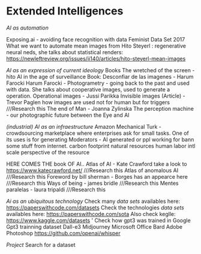 # Extended Intelligences 

*AI as automation*

Exposing.ai - avoiding face recognition with data
Feminist Data Set 2017
What we want to automate
mean images from Hito Steyerl : regenerative neural neds, she talks about statistical renders: https://newleftreview.org/issues/ii140/articles/hito-steyerl-mean-images

*AI as an expression of current ideology*
Books
The wretched of the screen - hito 
AI in the age of surveillance
Book: Desconfiar de las imagenes - Harum Farocki
Harum Farocki - Photogrametry - going back to the past and used with data. She talks about cooperative images, used to generate a operation. 
Operational images - Jussi Parikka
Invisible images (Article)  - Trevor Paglen  how images are used not for human but for triggers ///Research this
The end of Man - Joanna Zylinska 
The perception machine - our photographic future between the Eye and AI

*(industrial) AI as an infraestructure*
Amazon Mechanical Turk - crowdsourcing marketplace where enterprises ask for small tasks. One of its uses is for generating 
Moderators - AI generated or ppl working for bann some stuff from internet. 
carbon footprint
natural resources
human labor
intl scale
perspective of the resource


HERE COMES THE book OF AI.. Atlas of AI - Kate Crawford take a look to https://www.katecrawford.net/ ///Research this
Atlas of anomalous AI ///Research this
Foreword by bill sherman - Borges has an appearce here ///Research this
Ways of being - james bridle ///Research this
Mentes paralelas - laura tripaldi ///Research this

*Ai as an ubiquitous technology*
Check many *data sets* availables here: https://paperswithcode.com/datasets
Check the technologies *data sets* availables here: https://paperswithcode.com/sota
Also check keglle: https://www.kaggle.com/datasets
' Check how gpt3 was trained in Google Gpt3 trainning dataset
Dall-e3 Midjourney
Microsoft Office
Bard
Adobe Photoshop
https://github.com/openai/whisper

*Project* Search for a dataset